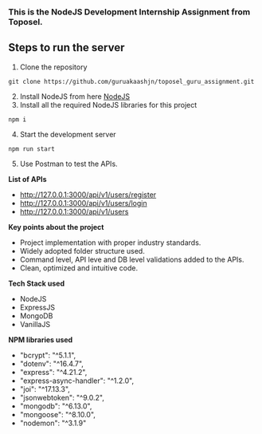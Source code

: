 ### This is the NodeJS Development Internship Assignment from Toposel.

## **Steps to run the server**

1. Clone the repository

```
git clone https://github.com/guruakaashjn/toposel_guru_assignment.git
```

2. Install NodeJS from here [NodeJS](https://nodejs.org/en/download)
3. Install all the required NodeJS libraries for this project

```
npm i
```

4. Start the development server

```
npm run start
```

5. Use Postman to test the APIs.

**List of APIs**

- http://127.0.0.1:3000/api/v1/users/register
- http://127.0.0.1:3000/api/v1/users/login
- http://127.0.0.1:3000/api/v1/users

**Key points about the project**

- Project implementation with proper industry standards.
- Widely adopted folder structure used.
- Command level, API leve and DB level validations added to the APIs.
- Clean, optimized and intuitive code.

**Tech Stack used**

- NodeJS
- ExpressJS
- MongoDB
- VanillaJS

**NPM libraries used**

- "bcrypt": "^5.1.1",
- "dotenv": "^16.4.7",
- "express": "^4.21.2",
- "express-async-handler": "^1.2.0",
- "joi": "^17.13.3",
- "jsonwebtoken": "^9.0.2",
- "mongodb": "^6.13.0",
- "mongoose": "^8.10.0",
- "nodemon": "^3.1.9"

